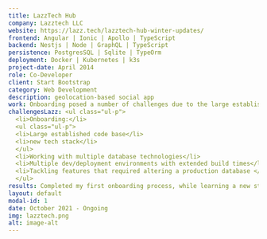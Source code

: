 ```yaml
---
title: LazzTech Hub
company: Lazztech LLC
website: https://lazz.tech/lazztech-hub-winter-updates/
frontend: Angular | Ionic | Apollo | TypeScript
backend: Nestjs | Node | GraphQL | TypeScript
persistence: PostgresSQL | Sqlite | TypeOrm
deployment: Docker | Kubernetes | k3s
project-date: April 2014
role: Co-Developer
client: Start Bootstrap
category: Web Development
description: geolocation-based social app
work: Onboarding posed a number of challenges due to the large established code base and the lack of any prior experience in it. Quickly though, I implemented a performance improvement feature to paginate in-app notifications. Thereafter, in the process of adding a feature to streamline the process of inviting friends, I implemented migrations, and set a pattern for future migrations using multiple database technologies with TypeORM. This included rolling the update in a date safe way to the production database.
challengesLazz: <ul class="ul-p">
  <li>Onboarding:</li>
  <ul class="ul-p">
  <li>Large established code base</li>
  <li>new tech stack</li>
  </ul>
  <li>Working with multiple database technologies</li>
  <li>Multiple dev/deployment environments with extended build times</li>
  <li>Tackling features that required altering a production database </li>
  </ul>
results: Completed my first onboarding process, while learning a new stack. Contributed meaningful improvements to backend & frontend code base. Gained experience working collaboratively, and greatly increased confidence in my skill level.
layout: default
modal-id: 1
date: October 2021 - Ongoing
img: lazztech.png
alt: image-alt
---
```

